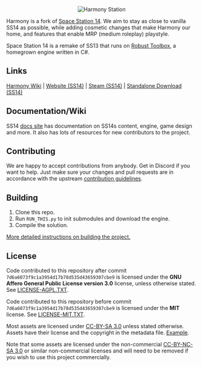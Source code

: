 <p align="center"> <img alt="Harmony Station" src="https://raw.githubusercontent.com/ss14-harmony/space-station-14/refs/heads/master/Resources/Textures/Logo/logo.png" /></p>

Harmony is a fork of [Space Station 14](https://github.com/space-wizards/space-station-14). We aim to stay as close to vanilla SS14 as possible, while adding cosmetic changes that make Harmony our home, and features that enable MRP (medium roleplay) playstyle.

Space Station 14 is a remake of SS13 that runs on [Robust Toolbox](https://github.com/space-wizards/RobustToolbox), a homegrown engine written in C#.

## Links

[Harmony Wiki](http://wiki.harmony14.com/) | [Website (SS14)](https://spacestation14.io/) | [Steam (SS14)](https://store.steampowered.com/app/1255460/Space_Station_14/) | [Standalone Download (SS14)](https://spacestation14.io/about/nightlies/)

## Documentation/Wiki

SS14 [docs site](https://docs.spacestation14.io/) has documentation on SS14s content, engine, game design and more. It also has lots of resources for new contributors to the project.

## Contributing

We are happy to accept contributions from anybody. Get in Discord if you want to help.
Just make sure your changes and pull requests are in accordance with the upstream [contribution guidelines](https://docs.spacestation14.com/en/general-development/codebase-info/pull-request-guidelines.html).

## Building

1. Clone this repo.
2. Run `RUN_THIS.py` to init submodules and download the engine.
3. Compile the solution.

[More detailed instructions on building the project.](https://docs.spacestation14.com/en/general-development/setup.html)

## License

Code contributed to this repository after commit `7d6a6073f9c1a3954d17b78d535d43659307cbe9` is licensed under the **GNU Affero General Public License version 3.0** license, unless otherwise stated. See [LICENSE-AGPL.TXT](https://github.com/ss14-harmony/space-station-14/blob/master/LICENSE-AGPL.TXT).

Code contributed to this repository before commit `7d6a6073f9c1a3954d17b78d535d43659307cbe9` is licensed under the **MIT** license.
See [LICENSE-MIT.TXT](https://github.com/ss14-harmony/space-station-14/blob/master/LICENSE-MIT.TXT).

Most assets are licensed under [CC-BY-SA 3.0](https://creativecommons.org/licenses/by-sa/3.0/) unless stated otherwise. Assets have their license and the copyright in the metadata file. [Example](https://github.com/ss14-harmony/space-station-14/blob/master/Resources/Textures/_Harmony/Clothing/Uniforms/Jumpsuit/hop_turtle.rsi/meta.json).

Note that some assets are licensed under the non-commercial [CC-BY-NC-SA 3.0](https://creativecommons.org/licenses/by-nc-sa/3.0/) or similar non-commercial licenses and will need to be removed if you wish to use this project commercially.
